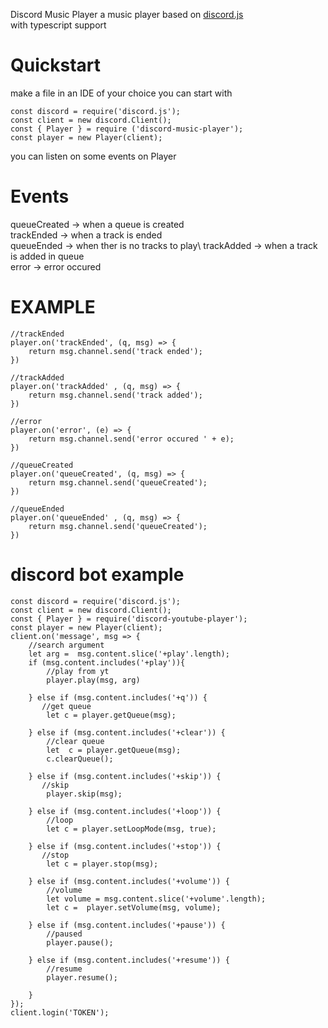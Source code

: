 
Discord Music Player
a music player based on [discord.js](https://discord.js.org/#/)\
with typescript support 

# Quickstart

make a file in an IDE of your choice
you can start with
```
const discord = require('discord.js');
const client = new discord.Client();
const { Player } = require ('discord-music-player');
const player = new Player(client);
```
you can listen on some events on Player 

# Events 
queueCreated -> when a queue is created\
trackEnded -> when a track is ended\
queueEnded -> when ther is no tracks to play\ 
trackAdded -> when a  track is added  in queue\
error -> error occured


# EXAMPLE
```
//trackEnded
player.on('trackEnded', (q, msg) => {
    return msg.channel.send('track ended');
})

//trackAdded
player.on('trackAdded' , (q, msg) => {
    return msg.channel.send('track added');
})

//error
player.on('error', (e) => {
    return msg.channel.send('error occured ' + e);
})

//queueCreated
player.on('queueCreated', (q, msg) => {
    return msg.channel.send('queueCreated');
})

//queueEnded
player.on('queueEnded' , (q, msg) => {
    return msg.channel.send('queueCreated');
})

```

# discord bot example
```
const discord = require('discord.js');
const client = new discord.Client(); 
const { Player } = require('discord-youtube-player'); 
const player = new Player(client);
client.on('message', msg => {
    //search argument
    let arg =  msg.content.slice('+play'.length);
    if (msg.content.includes('+play')){
        //play from yt 
        player.play(msg, arg)

    } else if (msg.content.includes('+q')) { 
       //get queue
        let c = player.getQueue(msg);

    } else if (msg.content.includes('+clear')) { 
        //clear queue
        let  c = player.getQueue(msg);
        c.clearQueue();

    } else if (msg.content.includes('+skip')) { 
       //skip
        player.skip(msg); 

    } else if (msg.content.includes('+loop')) { 
        //loop
        let c = player.setLoopMode(msg, true);

    } else if (msg.content.includes('+stop')) { 
       //stop
        let c = player.stop(msg); 

    } else if (msg.content.includes('+volume')) { 
        //volume
        let volume = msg.content.slice('+volume'.length);
        let c =  player.setVolume(msg, volume);

    } else if (msg.content.includes('+pause')) { 
        //paused
        player.pause(); 

    } else if (msg.content.includes('+resume')) {
        //resume
        player.resume(); 

    }
});
client.login('TOKEN');
```